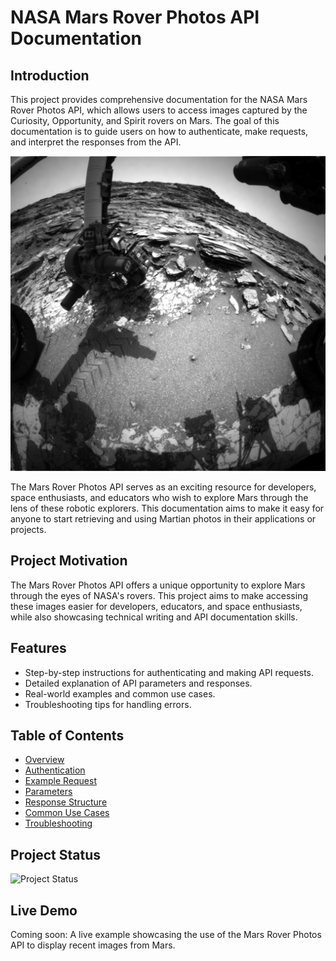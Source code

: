 # NASA Mars Rover Photos API Documentation

## Introduction
This project provides comprehensive documentation for the NASA Mars Rover Photos API, which allows users to access images captured by the Curiosity, Opportunity, and Spirit rovers on Mars. The goal of this documentation is to guide users on how to authenticate, make requests, and interpret the responses from the API.

![Mars Rover Photo](images/Rover-Mars-photo-of-the-day.jpeg)

The Mars Rover Photos API serves as an exciting resource for developers, space enthusiasts, and educators who wish to explore Mars through the lens of these robotic explorers. This documentation aims to make it easy for anyone to start retrieving and using Martian photos in their applications or projects.

## Project Motivation
The Mars Rover Photos API offers a unique opportunity to explore Mars through the eyes of NASA's rovers. This project aims to make accessing these images easier for developers, educators, and space enthusiasts, while also showcasing technical writing and API documentation skills.

## Features
- Step-by-step instructions for authenticating and making API requests.
- Detailed explanation of API parameters and responses.
- Real-world examples and common use cases.
- Troubleshooting tips for handling errors.

## Table of Contents
- [Overview](#overview)
- [Authentication](#authentication)
- [Example Request](#example-request)
- [Parameters](#parameters)
- [Response Structure](#response-structure)
- [Common Use Cases](#common-use-cases)
- [Troubleshooting](#troubleshooting)

## Project Status
![Project Status](https://img.shields.io/badge/Project-Completed-brightgreen)

## Live Demo
Coming soon: A live example showcasing the use of the Mars Rover Photos API to display recent images from Mars.

